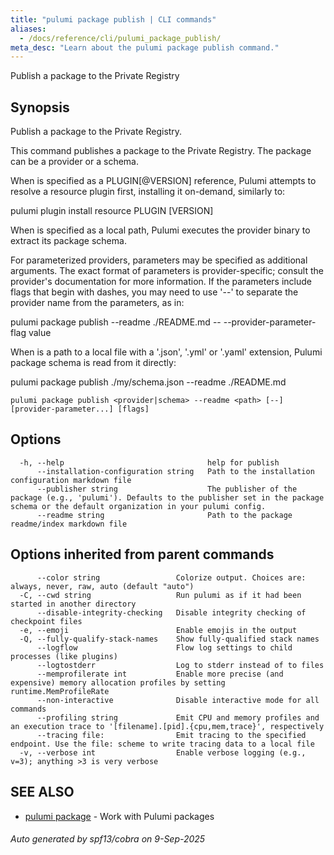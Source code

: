 ```yaml
---
title: "pulumi package publish | CLI commands"
aliases:
  - /docs/reference/cli/pulumi_package_publish/
meta_desc: "Learn about the pulumi package publish command."
---
```




Publish a package to the Private Registry

## Synopsis

Publish a package to the Private Registry.

This command publishes a package to the Private Registry. The package can be a provider or a schema.

When <provider> is specified as a PLUGIN[@VERSION] reference, Pulumi attempts to resolve a resource plugin first, installing it on-demand, similarly to:

  pulumi plugin install resource PLUGIN [VERSION]

When <provider> is specified as a local path, Pulumi executes the provider binary to extract its package schema.

For parameterized providers, parameters may be specified as additional arguments. The exact format of parameters is provider-specific; consult the provider's documentation for more information. If the parameters include flags that begin with dashes, you may need to use '--' to separate the provider name from the parameters, as in:

  pulumi package publish <provider> --readme ./README.md -- --provider-parameter-flag value

When <schema> is a path to a local file with a '.json', '.yml' or '.yaml' extension, Pulumi package schema is read from it directly:

  pulumi package publish ./my/schema.json --readme ./README.md

```
pulumi package publish <provider|schema> --readme <path> [--] [provider-parameter...] [flags]
```

## Options

```
  -h, --help                                help for publish
      --installation-configuration string   Path to the installation configuration markdown file
      --publisher string                    The publisher of the package (e.g., 'pulumi'). Defaults to the publisher set in the package schema or the default organization in your pulumi config.
      --readme string                       Path to the package readme/index markdown file
```

## Options inherited from parent commands

```
      --color string                 Colorize output. Choices are: always, never, raw, auto (default "auto")
  -C, --cwd string                   Run pulumi as if it had been started in another directory
      --disable-integrity-checking   Disable integrity checking of checkpoint files
  -e, --emoji                        Enable emojis in the output
  -Q, --fully-qualify-stack-names    Show fully-qualified stack names
      --logflow                      Flow log settings to child processes (like plugins)
      --logtostderr                  Log to stderr instead of to files
      --memprofilerate int           Enable more precise (and expensive) memory allocation profiles by setting runtime.MemProfileRate
      --non-interactive              Disable interactive mode for all commands
      --profiling string             Emit CPU and memory profiles and an execution trace to '[filename].[pid].{cpu,mem,trace}', respectively
      --tracing file:                Emit tracing to the specified endpoint. Use the file: scheme to write tracing data to a local file
  -v, --verbose int                  Enable verbose logging (e.g., v=3); anything >3 is very verbose
```

## SEE ALSO

* [pulumi package](/docs/iac/cli/commands/pulumi_package/)	 - Work with Pulumi packages

###### Auto generated by spf13/cobra on 9-Sep-2025
